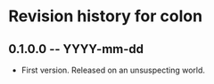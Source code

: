 # Revision history for colon

## 0.1.0.0 -- YYYY-mm-dd

* First version. Released on an unsuspecting world.
